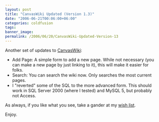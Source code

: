 ```yaml
---
layout: post
title: "CanvasWiki Updated (Version 1.3)"
date: "2006-06-21T00:06:00+06:00"
categories: coldfusion 
tags: 
banner_image: 
permalink: /2006/06/20/CanvasWiki-Updated-Version-13
---
```


Another set of updates to <a href="http://ray.camdenfamily.com/projects/canvas">CanvasWiki</a>:

<ul>
<li>Add Page: A simple form to add a new page. While not necessary (you can make a new page by just linking to it), this will make it easier for folks.
<li>Search: You can search the wiki now. Only searches the most current pages.
<li>I "reverted" some of the SQL to the more advanced form. This should work in SQL Server 2000 (where I tested) and MySQL 5, but probably not Access. 
</ul>

As always, if you like what you see, take a gander at my <a href="http://www.amazon.com/o/registry/2TCL1D08EZEYE">wish list</a>. 

Enjoy.
